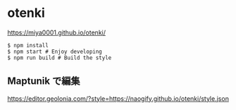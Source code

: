 # otenki

https://miya0001.github.io/otenki/


```
$ npm install
$ npm start # Enjoy developing
$ npm run build # Build the style
```

## Maptunik で編集

https://editor.geolonia.com/?style=https://naogify.github.io/otenki/style.json
